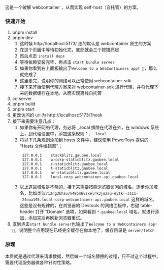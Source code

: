 这是一个破解 webcontainer ，从而实现 self-host（自托管）的方案。

### 快速开始

1. pnpm install
1. pnpm dev
   1. 这时候 http://localhost:5173/ 走的默认是 webcontainer 原生的方案
   1. 在这个页面中等待初始化完，底部就会三个按钮亮起
   1. 然后点击 `install deps`
   1. 等待依赖安装完毕，再点击 `start bundle server`
   1. 如果你看到右上面板输出了`Welcome to a WebContainers app! 🥳`，那么就完成了
   1. 这里走完，说明你的网络可以正常使用 webcontainer-sdk
   1. 接下来开始使用代理方案来对 webcontainer-sdk 进行代理，并将代理下来的数据缓存在本地，从而实现离线自托管
1. cd server
1. pnpm build
1. pnpm start
1. 更改访问的 url 为 http://localhost:5173/?hook
1. 接下来需要注意几点：
   1. 如果你有开网络代理，务必将 _.local 排除在代理在外，在 windows 系统上，到代理设置中，添加这条规则：`;_.local`
   1. 将以下几条规则添加到 hosts 文件中，建议使用 PowerToys 提供的 “Hosts 文件编辑器”：
      ```host
       127.0.0.1    stackblitz.gaubee.local
       127.0.0.1    w-corp-staticblitz.gaubee.local
       127.0.0.1    c-staticblitz.gaubee.local
       127.0.0.1    t-staticblitz.gaubee.local
       127.0.0.1    nr-staticblitz.gaubee.local
       127.0.0.1    local-corp-webcontainer-api.gaubee.local
      ```
   1. 以上这些域名是不够的，接下来需要按照浏览器访问的域名，逐步添加域名，比如类似`7i2ng3bhau7n48bm6vsxelrk3jozau-eytk--3111--24eaa195.local-corp-webcontainer-api.gaubee.local` 这样的域名，这些是没有规律的，在浏览器的 Devtools 的网络面板中，右键 table-header 打开 “Domain” 选项，如果看到 `*.gaubee.local` 域名，就进行添加，添加完后再刷新浏览器重试。
1. 直到点击`start bundle server`也输出了`Welcome to a WebContainers app! 🥳`。说明整个应用现在已经完全缓存在你本地了，缓存目录是 `server/fetch`

### 原理

本质就是通过代理来请求数据，然后做一个域名替换的过程，只不过这个过程中，需要代理服务器做各种针对性策略。
